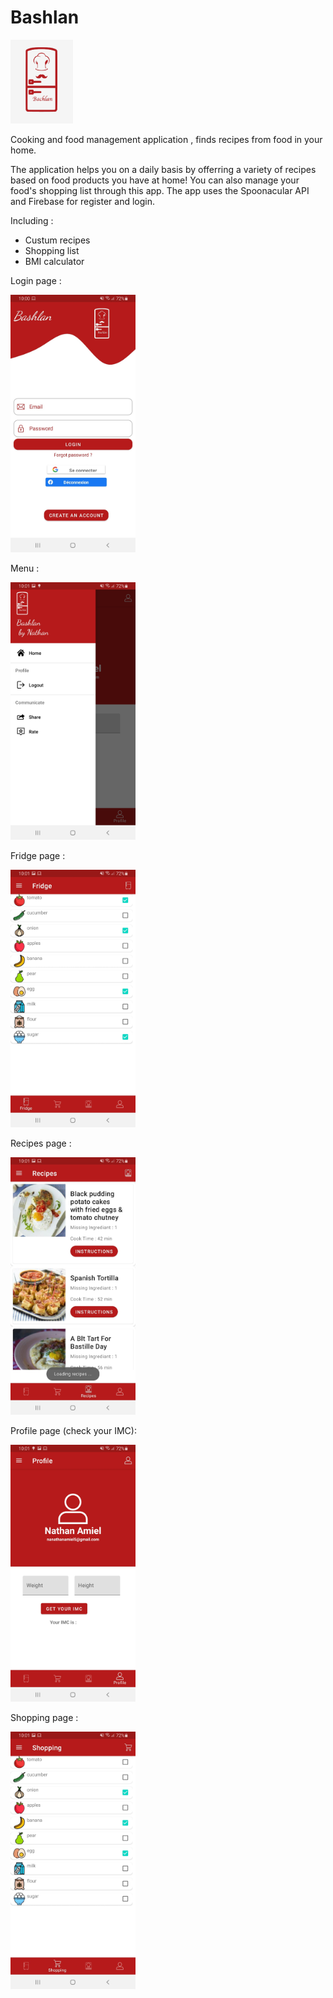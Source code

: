  # Bashlan
  
  <img src="https://github.com/Nathan770/Bashlan/blob/master/readmePic/bahshlan%20logo.png" width="100"/>
  
  Cooking and food management application , finds recipes from food in your home.

The application helps you on a daily basis by offerring a variety of recipes based on food products you have at home!
You can also manage your food's shopping list through this app.
The app uses the Spoonacular API and Firebase for register and login.

Including :
 - Custum recipes
 - Shopping list
 - BMI calculator
  
 
  Login page : 
 
  <img src="https://github.com/Nathan770/Bashlan/blob/master/readmePic/start%20page.jpeg" width="200"/>
  
  Menu :
  
  <img src="https://github.com/Nathan770/Bashlan/blob/master/readmePic/menu%20page.jpeg" width="200"/>
  
  Fridge page : 
  
  <img src="https://github.com/Nathan770/Bashlan/blob/master/readmePic/fridge%20page.jpeg" width="200"/>
  
  Recipes page : 
  
  <img src="https://github.com/Nathan770/Bashlan/blob/master/readmePic/recipes%20page.jpeg" width="200"/>
  
  Profile page (check your IMC): 
  
  <img src="https://github.com/Nathan770/Bashlan/blob/master/readmePic/profile%20page.jpeg" width="200"/>
  
  Shopping page : 
  
  <img src="https://github.com/Nathan770/Bashlan/blob/master/readmePic/shopping%20page.jpeg" width="200"/>
  
    
  

